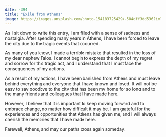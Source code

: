 ```yaml
---
date: -394
title: "Exile from Athens"
image: https://images.unsplash.com/photo-1541837254294-584dff3dd536?ixlib=rb-4.0.3&ixid=MnwxMjA3fDB8MHxwaG90by1wYWdlfHx8fGVufDB8fHx8&auto=format&fit=crop&w=1074&q=80
---
```


As I sit down to write this entry, I am filled with a sense of sadness and nostalgia. After spending many years in Athens, I have been forced to leave the city due to the tragic events that occurred.

As many of you know, I made a terrible mistake that resulted in the loss of my dear nephew Talos. I cannot begin to express the depth of my regret and sorrow for this tragic act, and I understand that I must face the consequences of my actions.

As a result of my actions, I have been banished from Athens and must leave behind everything and everyone that I have known and loved. It will not be easy to say goodbye to the city that has been my home for so long and to the many friends and colleagues that I have made here.

However, I believe that it is important to keep moving forward and to embrace change, no matter how difficult it may be. I am grateful for the experiences and opportunities that Athens has given me, and I will always cherish the memories that I have made here.

Farewell, Athens, and may our paths cross again someday.
